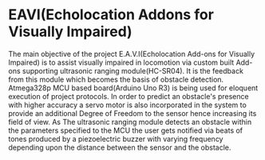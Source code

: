 # EAVI(Echolocation Addons for Visually Impaired)
The main objective of the project E.A.V.I(Echolocation Add-ons for Visually Impaired) is to assist visually impaired in locomotion via custom built Add-ons supporting ultrasonic ranging module(HC-SR04). It is the feedback from this module which becomes the basis of obstacle detection. Atmega328p MCU based board(Arduino Uno R3) is being used for eloquent execution of project protocols.
In order to predict an obstacle's presence with higher accuracy a servo motor is also incorporated in the system to provide an additional Degree of Freedom to  the sensor hence increasing its field of view. As The ultrasonic ranging module detects an obstacle within the parameters specified to the MCU the user gets notified via beats of tones produced by a piezoelectric buzzer with varying frequency depending upon the distance between the sensor and the obstacle.

